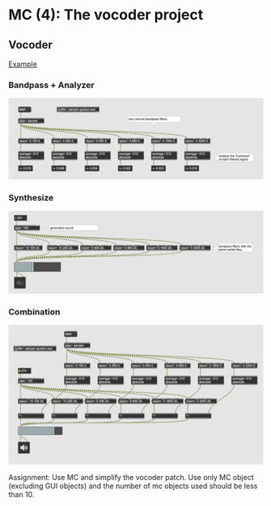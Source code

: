 # MC (4): The vocoder project

## Vocoder

[Example](https://www.youtube.com/watch?v=0kEHP2aUItA)


### Bandpass + Analyzer
![](K4/analyze.png)


### Synthesize
![](K4/synthesize.png)

### Combination
![](K4/combination.png)

Assignment: Use MC and simplify the vocoder patch. Use only MC object (excluding GUI objects) and the number of mc objects used should be less than 10.



